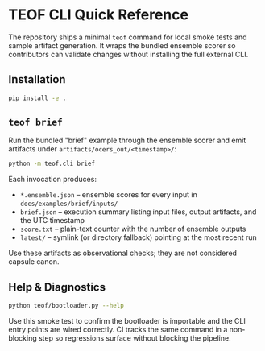 # TEOF CLI Quick Reference

The repository ships a minimal `teof` command for local smoke tests and sample artifact generation. It wraps the bundled ensemble scorer so contributors can validate changes without installing the full external CLI.

## Installation

```bash
pip install -e .
```

## `teof brief`

Run the bundled "brief" example through the ensemble scorer and emit artifacts under `artifacts/ocers_out/<timestamp>/`:

```bash
python -m teof.cli brief
```

Each invocation produces:

- `*.ensemble.json` – ensemble scores for every input in `docs/examples/brief/inputs/`
- `brief.json` – execution summary listing input files, output artifacts, and the UTC timestamp
- `score.txt` – plain-text counter with the number of ensemble outputs
- `latest/` – symlink (or directory fallback) pointing at the most recent run

Use these artifacts as observational checks; they are not considered capsule canon.

## Help & Diagnostics

```bash
python teof/bootloader.py --help
```

Use this smoke test to confirm the bootloader is importable and the CLI entry points are wired correctly. CI tracks the same command in a non-blocking step so regressions surface without blocking the pipeline.
